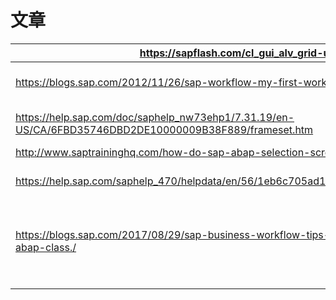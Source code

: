 

# 文章

| https://sapflash.com/cl_gui_alv_grid-utility-class/          |                                                              |      |
| ------------------------------------------------------------ | ------------------------------------------------------------ | ---- |
| https://blogs.sap.com/2012/11/26/sap-workflow-my-first-workflow/SAP | SAP Workflow – my first workflow                             |      |
| https://help.sap.com/doc/saphelp_nw73ehp1/7.31.19/en-US/CA/6FBD35746DBD2DE10000009B38F889/frameset.htm | SAP NetWeaver 7.3 EHP1                                       |      |
| http://www.saptraininghq.com/how-do-sap-abap-selection-screens-works/ |                                                              |      |
| https://help.sap.com/saphelp_470/helpdata/en/56/1eb6c705ad11d2952f0000e8353423/frameset.htm | Selection Screen Processing......                            |      |
| https://blogs.sap.com/2017/08/29/sap-business-workflow-tips-i-calling-a-workflow-from-an-abap-class./ | SAP Business Workflow Tips (I): Calling a Workflow from an ABAP Class |      |
|                                                              |                                                              |      |
|                                                              |                                                              |      |
